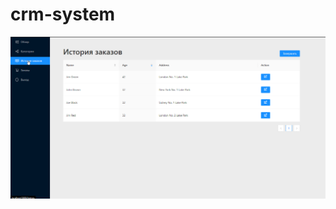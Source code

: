 # crm-system

![Image alt](https://github.com/maratreason/crm-system/blob/master/%D0%A1%D0%BA%D1%80%D0%B8%D0%BD%D1%88%D0%BE%D1%82%2022-09-2021%20143804.png)
